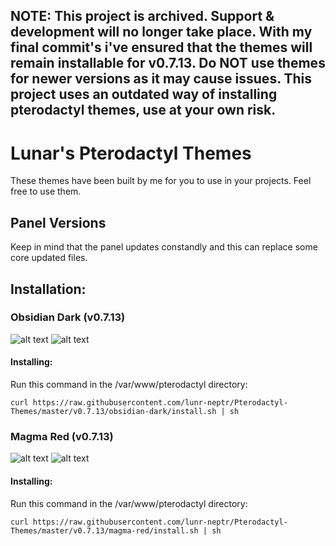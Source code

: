 ## NOTE: This project is archived. Support & development will no longer take place. With my final commit's i've ensured that the themes will remain installable for v0.7.13. Do NOT use themes for newer versions as it may cause issues. This project uses an outdated way of installing pterodactyl themes, use at your own risk. 

# Lunar's Pterodactyl Themes
These themes have been built by me for you to use in your projects. Feel free to use them.

## Panel Versions
Keep in mind that the panel updates constandly and this can replace some core updated files.

## Installation:
### Obsidian Dark (v0.7.13)
![alt text](https://i.gyazo.com/797a3137b89b534a5d552a52f1995dcb.png)
![alt text](https://i.gyazo.com/1684281fe8a62adc1b3db6cc3f3c78e2.png)

#### Installing:
Run this command in the /var/www/pterodactyl directory:

```
curl https://raw.githubusercontent.com/lunr-neptr/Pterodactyl-Themes/master/v0.7.13/obsidian-dark/install.sh | sh
```

### Magma Red (v0.7.13)
![alt text](https://i.gyazo.com/8884b9f6e8771df5c3dfbb33174d3b75.png)
![alt text](https://i.gyazo.com/d1ec18d5c551b3915bd44fc8fb911383.png)

#### Installing:
Run this command in the /var/www/pterodactyl directory:
```
curl https://raw.githubusercontent.com/lunr-neptr/Pterodactyl-Themes/master/v0.7.13/magma-red/install.sh | sh
```
